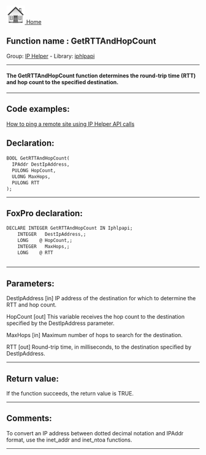 [<img src="../../images/home.png"> Home ](https://github.com/VFPX/Win32API)  

## Function name : GetRTTAndHopCount
Group: [IP Helper](../../functions_group.md#IP_Helper)  -  Library: [iphlpapi](../../../libraries.md#iphlpapi)  
***  


#### The GetRTTAndHopCount function determines the round-trip time (RTT) and hop count to the specified destination.
***  


## Code examples:
[How to ping a remote site using IP Helper API calls](../../samples/sample_382.md)  

## Declaration:
```foxpro  
BOOL GetRTTAndHopCount(
  IPAddr DestIpAddress,
  PULONG HopCount,
  ULONG MaxHops,
  PULONG RTT
);  
```  
***  


## FoxPro declaration:
```foxpro  
DECLARE INTEGER GetRTTAndHopCount IN Iphlpapi;
	INTEGER   DestIpAddress,;
	LONG    @ HopCount,;
	INTEGER   MaxHops,;
	LONG    @ RTT
  
```  
***  


## Parameters:
DestIpAddress 
[in] IP address of the destination for which to determine the RTT and hop count. 

HopCount 
[out] This variable receives the hop count to the destination specified by the DestIpAddress parameter. 

MaxHops 
[in] Maximum number of hops to search for the destination. 

RTT 
[out] Round-trip time, in milliseconds, to the destination specified by DestIpAddress.   
***  


## Return value:
If the function succeeds, the return value is TRUE.  
***  


## Comments:
To convert an IP address between dotted decimal notation and IPAddr format, use the inet_addr and inet_ntoa functions.  
  
***  

